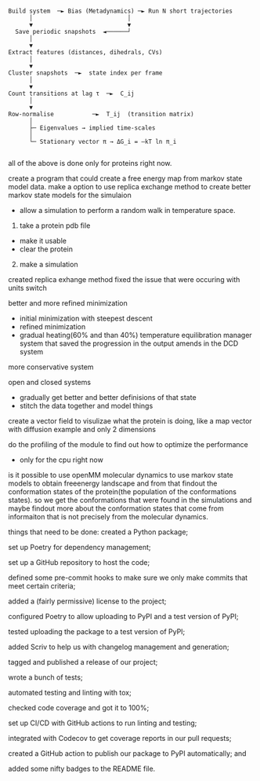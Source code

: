 ```angular2html

Build system  ─► Bias (Metadynamics) ─► Run N short trajectories
      │                           │
      ▼                           ▼
  Save periodic snapshots  ◄──────┘
      │
      ▼
Extract features (distances, dihedrals, CVs)
      │
      ▼
Cluster snapshots  ─►  state index per frame
      │
      ▼
Count transitions at lag τ  ─►  C_ij
      │
      ▼
Row‑normalise           ─►  T_ij  (transition matrix)
      │
      ├─ Eigenvalues → implied time‑scales
      │
      └─ Stationary vector π → ΔG_i = –kT ln π_i


```

all of the above is done only for proteins right now.

create a program that could create a free energy map from markov state model data.
make a option to use replica exchange method to create better markov state models for the simulaion
- allow a simulation to perform a random walk in temperature space.

1. take a protein pdb file
- make it usable
- clear the protein
2. make a simulation



created replica exhange method
fixed the issue that were occuring with units switch

better and more refined minimization
- initial minimization with steepest descent
- refined minimization
- gradual heating(60% and than 40%) temperature equilibration
manager system that saved the progression in the output
amends in the DCD system


more conservative system

open and closed systems
- gradually get better and better definisions of that state
- stitch the data together and model things


create a vector field to visulizae what the protein is doing, like a map vector with diffusion example and only 2 dimensions



do the profiling of the module to find out how to optimize the performance
- only for the cpu right now


is it possible to use openMM molecular dynamics to use markov state models to obtain freeenergy landscape and from that findout the conformation states of the protein(the population of the conformations states). so we get the conformations that were found in the simulations and maybe findout more about the conformation states that come from informaiton that is not precisely from the molecular dynamics.



things that need to be done:
created a Python package;

set up Poetry for dependency management;

set up a GitHub repository to host the code;

defined some pre-commit hooks to make sure we only make commits that meet certain criteria;

added a (fairly permissive) license to the project;

configured Poetry to allow uploading to PyPI and a test version of PyPI;

tested uploading the package to a test version of PyPI;

added Scriv to help us with changelog management and generation;

tagged and published a release of our project;

wrote a bunch of tests;

automated testing and linting with tox;

checked code coverage and got it to 100%;

set up CI/CD with GitHub actions to run linting and testing;

integrated with Codecov to get coverage reports in our pull requests;

created a GitHub action to publish our package to PyPI automatically; and

added some nifty badges to the README file.
